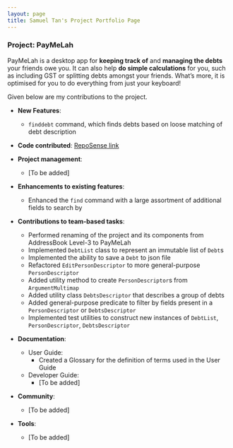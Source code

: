 ```yaml
---
layout: page
title: Samuel Tan's Project Portfolio Page
---
```


### Project: PayMeLah

PayMeLah is a desktop app for **keeping track of** and **managing the debts** your friends owe you. It can also help **do simple calculations** for you, such as including GST or splitting debts amongst your friends. What’s more, it is optimised for you to do everything from just your keyboard!

Given below are my contributions to the project.

* **New Features**:
    * `finddebt` command, which finds debts based on loose matching of debt description

* **Code contributed**: [RepoSense link](https://nus-cs2103-ay2223s1.github.io/tp-dashboard/?tabOpen=true&tabType=authorship&tabAuthor=tsammeow&tabRepo=AY2223S1-CS2103T-W13-3%2Ftp%5Bmaster%5D&authorshipFileTypes=docs~functional-code~test-code~other)

* **Project management**:
    * [To be added]

* **Enhancements to existing features**:
    * Enhanced the `find` command with a large assortment of additional fields to search by

* **Contributions to team-based tasks**:
    * Performed renaming of the project and its components from AddressBook Level-3 to PayMeLah
    * Implemented `DebtList` class to represent an immutable list of `Debt`s
    * Implemented the ability to save a `Debt` to json file
    * Refactored `EditPersonDescriptor` to more general-purpose `PersonDescriptor`
    * Added utility method to create `PersonDescriptor`s from `ArgumentMultimap`
    * Added utility class `DebtsDescriptor` that describes a group of debts
    * Added general-purpose predicate to filter by fields present in a `PersonDescriptor` or `DebtsDescriptor`
    * Implemented test utilities to construct new instances of `DebtList`, `PersonDescriptor`, `DebtsDescriptor`

* **Documentation**:
    * User Guide:
        * Created a Glossary for the definition of terms used in the User Guide
    * Developer Guide:
        * [To be added]

* **Community**:
    * [To be added]

* **Tools**:
    * [To be added]
